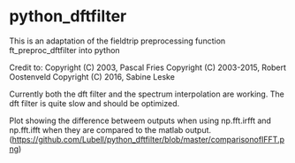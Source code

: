 # python_dftfilter
This is an adaptation of the fieldtrip preprocessing function ft_preproc_dftfilter into python

Credit to:
Copyright (C) 2003, Pascal Fries
Copyright (C) 2003-2015, Robert Oostenveld
Copyright (C) 2016, Sabine Leske

Currently both the dft filter and the spectrum interpolation are working.
The dft filter is quite slow and should be optimized.

Plot showing the difference betweem outputs when using np.fft.irfft and np.fft.ifft when they are compared
to the matlab output. 
(https://github.com/Lubell/python_dftfilter/blob/master/comparisonofIFFT.png)
